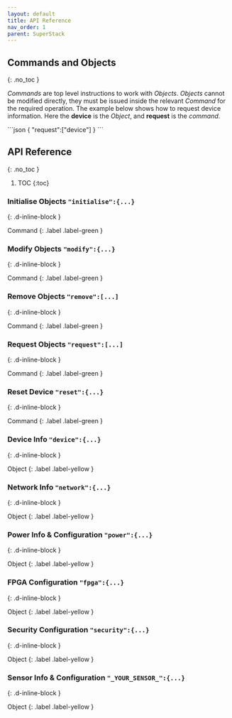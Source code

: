 ```yaml
---
layout: default
title: API Reference
nav_order: 1
parent: SuperStack
---
```


## Commands and Objects
{: .no_toc }

*Commands* are top level instructions to work with *Objects*. *Objects* cannot be modified directly, they must be issued inside the relevant *Command* for the required operation. The example below shows how to request device information. Here the **device** is the *Object*, and **request** is the *command*.

<div class="code-example" markdown="1">
```json
{
    "request":["device"]
}
```
</div>

## API Reference
{: .no_toc }
1. TOC
{:toc}

### Initialise Objects `"initialise":{...}`
{: .d-inline-block }

Command
{: .label .label-green }


### Modify Objects `"modify":{...}`
{: .d-inline-block }

Command
{: .label .label-green }


### Remove Objects `"remove":[...]`
{: .d-inline-block }

Command
{: .label .label-green }


### Request Objects `"request":[...]`
{: .d-inline-block }

Command
{: .label .label-green }


### Reset Device `"reset":{...}`
{: .d-inline-block }

Command
{: .label .label-green }


### Device Info `"device":{...} `
{: .d-inline-block }

Object
{: .label .label-yellow }


### Network Info `"network":{...}`
{: .d-inline-block }

Object
{: .label .label-yellow }


### Power Info & Configuration `"power":{...}`
{: .d-inline-block }

Object
{: .label .label-yellow }


### FPGA Configuration `"fpga":{...}`
{: .d-inline-block }

Object
{: .label .label-yellow }


### Security Configuration `"security":{...}`
{: .d-inline-block }

Object
{: .label .label-yellow }


### Sensor Info & Configuration `"_YOUR_SENSOR_":{...}`
{: .d-inline-block }

Object
{: .label .label-yellow }